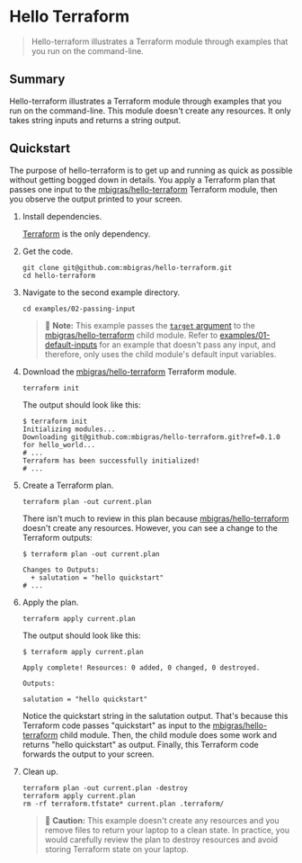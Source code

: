# Hello Terraform

> Hello-terraform illustrates a Terraform module through examples that you run on the command-line.

## Summary

Hello-terraform illustrates a Terraform module through examples that you run on the command-line. This module doesn't create any resources. It only takes string inputs and returns a string output.

## Quickstart

The purpose of hello-terraform is to get up and running as quick as possible without getting bogged down in details. You apply a Terraform plan that passes one input to the [mbigras/hello-terraform](https://github.com/mbigras/hello-terraform) Terraform module, then you observe the output printed to your screen.

1. Install dependencies.

   [Terraform](https://www.terraform.io/downloads.html) is the only dependency.

1. Get the code.

   ```
   git clone git@github.com:mbigras/hello-terraform.git
   cd hello-terraform
   ```


1. Navigate to the second example directory.

   ```
   cd examples/02-passing-input
   ```

   > :blue_book: **Note:** This example passes the [`target` argument](https://github.com/mbigras/hello-terraform/blob/c0f9b9bfc752fec210c48a9bb4739d396e4b7999/examples/02-passing-input/main.tf#L4) to the [mbigras/hello-terraform](https://github.com/mbigras/hello-terraform) child module. Refer to [examples/01-default-inputs](https://github.com/mbigras/hello-terraform/tree/master/examples/01-default-inputs) for an example that doesn't pass any input, and therefore, only uses the child module's default input variables.

1. Download the [mbigras/hello-terraform](https://github.com/mbigras/hello-terraform) Terraform module.

   ```
   terraform init
   ```

   The output should look like this:

   ```
   $ terraform init
   Initializing modules...
   Downloading git@github.com:mbigras/hello-terraform.git?ref=0.1.0 for hello_world...
   # ...
   Terraform has been successfully initialized!
   # ...
   ```

1. Create a Terraform plan.

   ```
   terraform plan -out current.plan
   ```

   There isn't much to review in this plan because [mbigras/hello-terraform](https://github.com/mbigras/hello-terraform) doesn't create any resources. However, you can see a change to the Terraform outputs:

   ```
   $ terraform plan -out current.plan
   
   Changes to Outputs:
     + salutation = "hello quickstart"
   # ...
   ```

1. Apply the plan.

   ```
   terraform apply current.plan
   ```

   The output should look like this:

   ```
   $ terraform apply current.plan
   
   Apply complete! Resources: 0 added, 0 changed, 0 destroyed.
   
   Outputs:
   
   salutation = "hello quickstart"
   ```

   Notice the quickstart string in the salutation output. That's because this Terraform code passes "quickstart" as input to the [mbigras/hello-terraform](https://github.com/mbigras/hello-terraform) child module. Then, the child module does some work and returns "hello quickstart" as output. Finally, this Terraform code forwards the output to your screen.

1. Clean up.

   ```
   terraform plan -out current.plan -destroy
   terraform apply current.plan
   rm -rf terraform.tfstate* current.plan .terraform/
   ```

   > :construction: **Caution:** This example doesn't create any resources and you remove files to return your laptop to a clean state. In practice, you would carefully review the plan to destroy resources and avoid storing Terraform state on your laptop.
